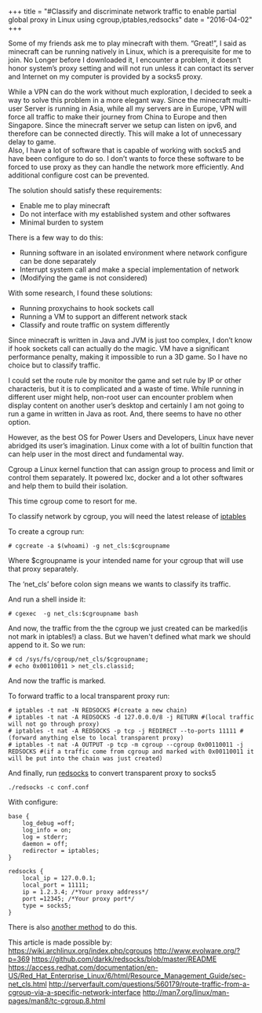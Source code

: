 +++
title  = "#Classify and discriminate network traffic to enable partial global proxy in Linux using cgroup,iptables,redsocks"
date = "2016-04-02"
+++

Some of my friends ask me to play minecraft with them. “Great!”, I said as minecraft can be running natively in Linux, which is a prerequisite for me  to join.  No Longer before I downloaded it, I encounter a problem, it doesn’t honor system’s proxy setting and will not run unless it can contact its server and Internet on my computer is provided by a socks5 proxy.

While a VPN can do the work without much exploration, I decided to seek a way to solve this problem in a more elegant way. Since the minecraft multi-user Server is running in Asia, while all my servers are in Europe,  VPN will force all traffic to make their journey from China to Europe and then Singapore. Since the minecraft server we setup can listen on ipv6, and therefore can be connected directly. This will make a lot of unnecessary delay to game.  
Also, I have a lot of software that is capable of working with socks5 and have been configure to do so. I don’t wants to force these software to be forced to use proxy as they can handle the network more efficiently. And additional configure cost can be prevented.

The solution should satisfy these requirements:

* Enable me to play minecraft
* Do not interface with my established system and other softwares
* Minimal burden to system

There is a few way to do this:

* Running software in an isolated environment where network configure can be done separately
* Interrupt system call and make a special implementation of network
* (Modifying the game is not considered)

With some research, I found these solutions:
* Running proxychains to hook sockets call
* Running a VM to support an different network stack
* Classify and route traffic on system differently

Since minecraft is written in Java and JVM is just too complex, I don’t know if hook sockets call can actually do the magic. VM have a significant performance penalty, making it impossible to run a 3D game. So I have no choice but to classify traffic.

I could set the route rule by monitor the game and set rule by IP or other characteris, but it is to complicated and a waste of time. While running in different user might help, non-root user can encounter problem when display content on another user’s desktop and certainly I am not going to run a game in written in Java as root. And, there seems to have no other option.

However, as the best OS for Power Users and Developers, Linux have never abridged its user’s imagination.  Linux come with a lot of builtin function that can help user in the most direct and fundamental way.

Cgroup a Linux kernel function that can assign group to process and limit or control them separately. It powered lxc, docker and a lot other softwares and help them to build their isolation.

This time cgroup come to resort for me.

To classify network by cgroup, you will need the latest release of [iptables](http://www.netfilter.org/projects/iptables/downloads.html)

To create a cgroup run:
```
# cgcreate -a $(whoami) -g net_cls:$cgroupname
````

Where $cgroupname is your intended name for your cgroup that will use that proxy separately.

The ‘net_cls’ before colon sign means we wants to classify its traffic.

And run a shell inside it:
```
# cgexec  -g net_cls:$cgroupname bash
```
 And now, the traffic from the the cgroup we just created can be marked(is not mark in iptables!) a class. But we haven't defined what mark we should append to it. So we run:

```
# cd /sys/fs/cgroup/net_cls/$cgroupname;
# echo 0x00110011 > net_cls.classid;
```
And now the traffic is marked.

To forward traffic to a local transparent proxy run:
```
# iptables -t nat -N REDSOCKS #(create a new chain)
# iptables -t nat -A REDSOCKS -d 127.0.0.0/8 -j RETURN #(local traffic will not go through proxy)
# iptables -t nat -A REDSOCKS -p tcp -j REDIRECT --to-ports 11111 #(forward anything else to local transparent proxy)
# iptables -t nat -A OUTPUT -p tcp -m cgroup --cgroup 0x00110011 -j REDSOCKS #(if a traffic come from cgroup and marked with 0x00110011 it will be put into the chain was just created)
```
And finally, run [redsocks](https://github.com/darkk/redsocks) to convert transparent proxy to socks5
```
./redsocks -c conf.conf
```
With configure:
```
base {
	log_debug =off;
	log_info = on;
	log = stderr;
	daemon = off;
	redirector = iptables;
}

redsocks {
	local_ip = 127.0.0.1;
	local_port = 11111;
	ip = 1.2.3.4; /*Your proxy address*/
	port =12345; /*Your proxy port*/
	type = socks5;
}

```

There is also [another method](http://www.evolware.org/?p=293) to do this.

This article is made possible by:
https://wiki.archlinux.org/index.php/cgroups
http://www.evolware.org/?p=369
https://github.com/darkk/redsocks/blob/master/README
https://access.redhat.com/documentation/en-US/Red_Hat_Enterprise_Linux/6/html/Resource_Management_Guide/sec-net_cls.html
http://serverfault.com/questions/560179/route-traffic-from-a-cgroup-via-a-specific-network-interface
http://man7.org/linux/man-pages/man8/tc-cgroup.8.html
